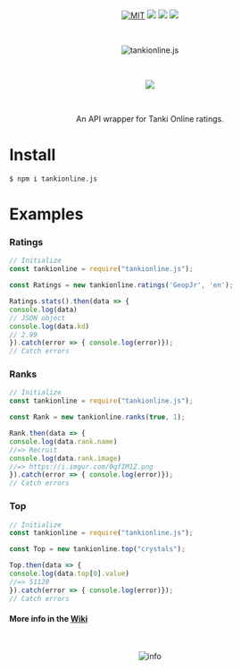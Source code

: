 <div align="center">
<br />
  <p>
    <a href="https://github.com/GeopJr/tankionline.js/blob/master/LICENSE"><img src="https://img.shields.io/badge/LICENSE-MIT-000000.svg" alt="MIT" /></a>
    <a href="https://www.npmjs.com/package/tankionline.js"><img src="https://img.shields.io/npm/v/tankionline.js.svg?maxAge=3600"></a>
    <a href="https://www.npmjs.com/package/tankionline.js"><img src="https://img.shields.io/npm/dt/tankionline.js.svg?maxAge=3600"></a>
    <a href="https://www.npmjs.com/package/tankionline.js"><img src="https://github.com/GeopJr/tankionline.js/workflows/Build%20and%20Publish/badge.svg"></a>
  </p>
  <br />
  <p>
    <img src="https://i.imgur.com/qKADpoR.png" alt="tankionline.js"/>
  </p>
  <br />
  <p>
    <a href="https://www.npmjs.com/package/tankionline.js"><img src="https://nodei.co/npm/tankionline.js.png?compact=true"></a>
  </p>
  <br />
  <p>An API wrapper for Tanki Online ratings.</p>
</div>

# Install
```
$ npm i tankionline.js
```

# Examples
### Ratings
```js
// Initialize
const tankionline = require("tankionline.js");

const Ratings = new tankionline.ratings('GeopJr', 'en');

Ratings.stats().then(data => {
console.log(data)
// JSON object
console.log(data.kd)
// 2.99
}).catch(error => { console.log(error)});
// Catch errors
```
### Ranks
```js
// Initialize
const tankionline = require("tankionline.js");

const Rank = new tankionline.ranks(true, 1);

Rank.then(data => {
console.log(data.rank.name)
//=> Recruit
console.log(data.rank.image)
//=> https://i.imgur.com/0qfIM1Z.png
}).catch(error => { console.log(error)});
// Catch errors
```
### Top
```js
// Initialize
const tankionline = require("tankionline.js");

const Top = new tankionline.top("crystals");

Top.then(data => {
console.log(data.top[0].value)
//=> 51120
}).catch(error => { console.log(error)});
// Catch errors
```
#### More info in the [Wiki](https://github.com/GeopJr/tankionline.js/wiki)

<div align="center">
  <br />
  <p>
    <img src="https://i.imgur.com/HEtVbUc.png" alt="info"/>
  </p>
  </div>
